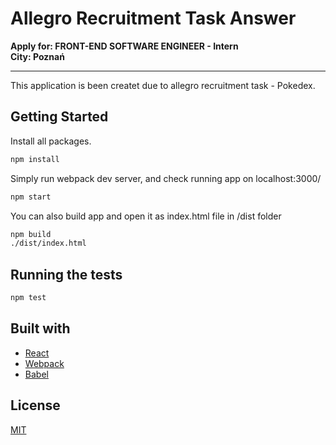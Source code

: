 # Allegro Recruitment Task Answer

**Apply for: FRONT-END SOFTWARE ENGINEER - Intern**  
**City: Poznań**

---

This application is been createt due to allegro recruitment task - Pokedex.

## Getting Started

Install all packages.

```bash
npm install
```

Simply run webpack dev server, and check running app on localhost:3000/

```bash
npm start
```

You can also build app and open it as index.html file in /dist folder

```bash
npm build
./dist/index.html
```

## Running the tests

```bash
npm test
```

## Built with

-   [React](https://reactjs.org/)
-   [Webpack](https://webpack.js.org/)
-   [Babel](https://babeljs.io/)

## License

[MIT](https://choosealicense.com/licenses/mit/)
